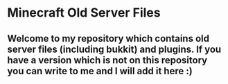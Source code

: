 # Minecraft Old Server Files

## Welcome to my repository which contains old server files (including bukkit) and plugins. If you have a version which is not on this repository you can write to me and I will add it here :)
